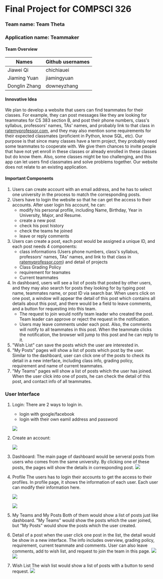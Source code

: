 
# Final Project for COMPSCI 326
### Team name: Team Theta
### Application name: Teammaker
#### Team Overview
|Names|Github usernames|
|  ----  | ----  |
|Jiawei Qi|chichiauei|
|Jiaming Yuan|jiamingyuan|
|Donglin Zhang|downeyzhang|

#### Innovative Idea
We plan to develop a website that users can find teammates for their classes. For example, they can post messages like they are looking for teammates for CS 383 section B, and post their phone numbers, class's syllabus, professors' names, TAs' names, and probably link to that class in [ratemyprofessor.com](https://www.ratemyprofessors.com/), and they may also mention some requirements for their expected classmates (proficient in Python, know SQL, etc). Our purpose is that since many classes have a term project, they probably need some teammates to cooperate with. We give them chances to invite people that have not yet enroll in these classes or already enrolled in these classes but do know them. Also, some classes might be too challenging, and this app can let users find classmates and solve problems together. Our website does not relate to an existing application.

#### Important Components
1. Users can create account with an email address, and he has to select one university in the process to match the corresponding posts.
2. Users have to login the website so that he can get the access to their accounts. After user login his account, he can: 
    * modify his personal profile, including Name, Birthday, Year in University, Major, and Resume. 
    * create a new post
    * check his post history
    * check the teams he joined
    * leave or reply comments
3. Users can create a post, each post would be assigned a unique ID, and each post needs 4 components: 
    * class informations (Users phone numbers, class's syllabus, professors' names, TAs' names, and link to that class in [ratemyprofessor.com](https://www.ratemyprofessors.com/)) and detail of projects
    * Class Grading Policy
    * requirement for teamates
    * Current teammates
4. In dashboard, users will see a list of posts that posted by other users, and they may also search for posts they looking for by typing post name, teammates name, or post ID via search bar. When users click on one post, a window will appear the detail of this post which contains all details about this post, and there would be a field to leave comments, and a button for requesting into this team.
    * The request to join would notify team leader who created the post. Team leader can approve or reject the request in the notification.
    * Users may leave comments under each post. Also, the comments will notify to all teammates in this post. When the teammate clicks the notification, the browser will jump to this post and he can reply to it.
5. "Wish List" can save the posts which the user are interested in.
6. "My Posts" pages will show a list of posts which post by the user. Similar to the dashboard, user can click one of the posts to check its detail in a new interface, including class info, grading policy, requirement and name of current teammates.
7. "My Teams" pages will show a list of posts which the user has joined. When the user click into one of posts, he can check the detail of this post, and contact info of all teammates.


### User Interface

1.  Login: There are 2 ways to login in.
    * login with google/facebook
    * login with their own eamil address and password

    ![](media/login1.png)

2. Create an account:

    ![](media/create.png)

<!-- 
3. Dashboard:
The main page of dashboard would be serveral posts from users who comes from the same university. For example, there are four posts which is CS326, CS187, CS589, and CS311 in the screenshot. When the user clicks one of these posts, the detail of this post will be show as below;

    ![](media/dashboard.png)
-->

3. Dashboard:
    The main page of dashboard would be serveral posts from users who comes from the same university. By clicking one of these posts, the pages will show the details in corresponding post.
    ![](media/dashboard.png)


4. Profile
    The users has to login their accounts to get the access to their profiles. In profile page, it shows the information of each user. Each user can modify their information here. 

    ![](media/profile1.png)

    ![](media/profile2.png)

5. My Teams and My Posts
    Both of them would show a list of posts just like dashboard. "My Teams" would show the posts which the user joined, but "My Posts" would show the posts which the user created.

6. Detail of a post
    when the user click one post in the list, the detail would be show in a new interface. The info includes overview, grading policy, requirement, current teammate and comments.
    User can also leave comments, add to wish list, and request to join the team in this page.
    ![](media/postdetail1.png)
    ![](media/postdetail2.png)

7. Wish List
    The wish list would show a list of posts with a button to send request.
    ![](media/wishlist.png)

